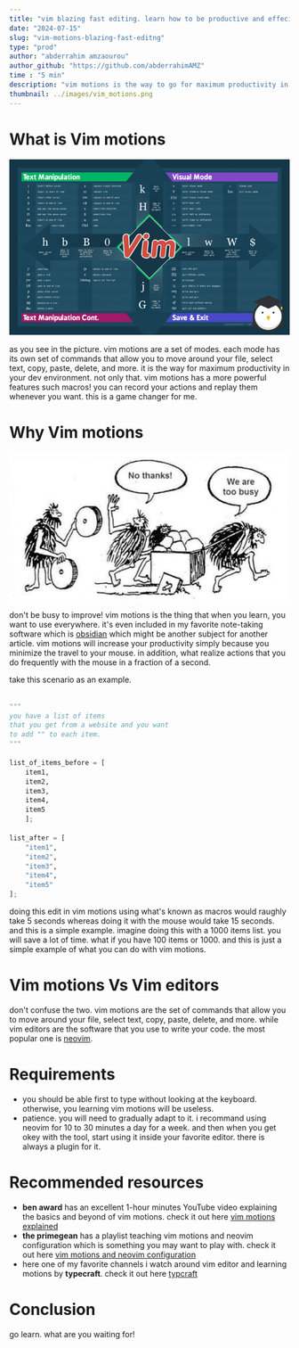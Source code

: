 ```yaml
---
title: "vim blazing fast editing. learn how to be productive and effecient with your IDE"
date: "2024-07-15"
slug: "vim-motions-blazing-fast-editng"
type: "prod"
author: "abderrahim amzaourou"
author_github: "https://github.com/abderrahimAMZ"
time : "5 min"
description: "vim motions is the way to go for maximum productivity in your dev environment. learn how to be productive and effecient with your IDE."
thumbnail: ../images/vim_motions.png
---
```




# What is Vim motions

![vim motions image](../images/vim_motions.png)


as you see in the picture. vim motions are a set of modes. each mode has its own set of commands that allow you to move around your file, select text, copy, paste, delete, and more. it is the way for maximum productivity in your dev environment.
not only that. vim motions has a more powerful features such macros! you can record your actions and replay them whenever you want. this is a game changer for me. 

# Why Vim motions

![vim motions image](../images/busy_to_improve.png)

don't be busy to improve!
vim motions is  the thing that when you learn, you want to use everywhere. it's even included in my favorite note-taking software which is [obsidian](https://obsidian.md/) which might be another subject for another article.
vim motions will increase your productivity simply because you minimize the travel to your mouse. in addition, what realize actions that you do frequently with the mouse in a fraction of a second.

take this scenario as an example.

```python

"""
you have a list of items
that you get from a website and you want 
to add "" to each item.
"""

list_of_items_before = [
    item1,
    item2,
    item3,
    item4,
    item5
    ];

list_after = [
    "item1",
    "item2",
    "item3",
    "item4",
    "item5"
];

```
doing this edit in vim motions using what's known as macros would raughly take 5 seconds whereas doing it with the mouse would take 15 seconds. and this is a simple example. imagine doing this with a 1000 items list. you will save a lot of time.
what if you have 100 items or 1000. and this is just a simple example of what you can do with vim motions.

# Vim motions Vs Vim editors

don't confuse the two. vim motions are the set of commands that allow you to move around your file, select text, copy, paste, delete, and more. while vim editors are the software that you use to write your code. the most popular one is [neovim](https://neovim.io/).


# Requirements 

- you should be able first to type without looking at the keyboard. otherwise, you learning vim motions will be useless.
- patience. you will need to gradually adapt to it. i recommand using neovim for 10 to 30 minutes a day for a week. and then when you get okey with the tool, start using it inside your favorite editor. there is always a plugin for it.



# Recommended resources

- **ben award** has an excellent 1-hour minutes YouTube video explaining the basics and beyond of vim motions. check it out here [vim motions explained](https://www.youtube.com/watch?v=IiwGbcd8S7I)
- **the primegean** has a playlist teaching vim motions and neovim configuration which is something you may want to play with. check it out here [vim motions and neovim configuration](https://www.youtube.com/watch?v=X6AR2RMB5tE&list=PLm323Lc7iSW_wuxqmKx_xxNtJC_hJbQ7R&ab_channel=ThePrimeagen)
- here one of my favorite channels i watch around vim editor and learning motions by **typecraft**. check it out here [typcraft](https://www.youtube.com/@typecraft_dev)



# Conclusion

go learn. what are you waiting for!